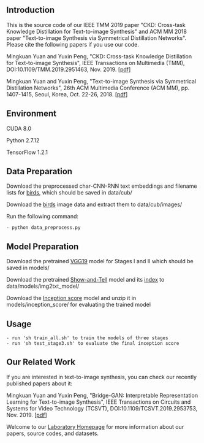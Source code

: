 ## Introduction
This is the source code of our IEEE TMM 2019 paper "CKD: Cross-task Knowledge Distillation for Text-to-image Synthesis" and ACM MM 2018 paper "Text-to-image Synthesis via Symmetrical Distillation Networks". Please cite the following papers if you use our code.

Mingkuan Yuan and Yuxin Peng, "CKD: Cross-task Knowledge Distillation for Text-to-image Synthesis", IEEE Transactions on Multimedia (TMM), DOI:10.1109/TMM.2019.2951463, Nov. 2019. [[pdf]](http://59.108.48.34/tiki/download_paper.php?fileId=201920)

Mingkuan Yuan and Yuxin Peng, "Text-to-image Synthesis via Symmetrical Distillation Networks", 26th ACM Multimedia Conference (ACM MM), pp. 1407-1415, Seoul, Korea, Oct. 22-26, 2018. [[pdf]](http://59.108.48.34/tiki/download_paper.php?fileId=201820)

## Environment
CUDA 8.0

Python 2.7.12

TensorFlow 1.2.1

## Data Preparation
Download the preprocessed char-CNN-RNN text embeddings and filename lists for [birds](https://drive.google.com/open?id=0B3y_msrWZaXLT1BZdVdycDY5TEE), which should be saved in data/cub/

Download the [birds](http://www.vision.caltech.edu/visipedia/CUB-200-2011.html) image data and extract them to data/cub/images/

Run the following command:

    - python data_preprocess.py

## Model Preparation
Download the pretrained [VGG19](https://drive.google.com/file/d/0B_B_FOgPxgFLRjdEdE9NNTlzUWc/view) model for Stages I and II which should be saved in models/

Download the pretrained [Show-and-Tell](https://drive.google.com/file/d/0B3laN3vvvSD2T1RPeDA5djJ6bFE/view) model and its [index](https://github.com/KranthiGV/Pretrained-Show-and-Tell-model/blob/master/model.ckpt-2000000.index) to data/models/img2txt_model/

Download the [Inception score](http://download.tensorflow.org/models/image/imagenet/inception-2015-12-05.tgz) model and unzip it in models/inception_score/ for evaluating the trained model

## Usage
    - run 'sh train_all.sh' to train the models of three stages
    - run 'sh test_stage3.sh' to evaluate the final inception score
    
## Our Related Work
If you are interested in text-to-image synthesis, you can check our recently published papers about it:

Mingkuan Yuan and Yuxin Peng, "Bridge-GAN: Interpretable Representation Learning for Text-to-image Synthesis", IEEE Transactions on Circuits and Systems for Video Technology (TCSVT), DOI:10.1109/TCSVT.2019.2953753, Nov. 2019. [[pdf]](http://59.108.48.34/tiki/download_paper.php?fileId=201922)

Welcome to our [Laboratory Homepage](http://www.icst.pku.edu.cn/mipl) for more information about our papers, source codes, and datasets.